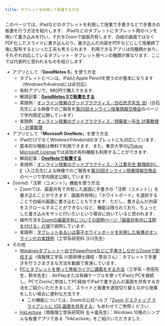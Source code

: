 ```yaml
---
title: タブレットを利用して板書する方法
---
```


このページでは，iPadなどのタブレットを利用して授業で手書きなどで手書きの板書を行う方法を紹介します．
iPadなどのタブレットにタブレット用のペンを用いて書き込みを行い，それをZoomで画面共有します．白紙の画面ではなくPDF化したスライドに書き込んだり，書き込んだ内容をPDFなどにして授業終了後に配布するといった工夫も考えられます．利用できるアプリは何種類かあり，それぞれ対応しているタブレット・タブレット用ペンの種類が異なります．ここでは代表的と思われるものを紹介します．

- アプリとして「**GoodNotes 5**」を使う方法
    - タブレットとペンは，iPadとApple Pencilを使うのが基本になります（WindowsやAndroidには非対応）．
    - 有料アプリで，980円で購入できます．
    - 解説記事：**[GoodNotes 5で板書をする](/articles/goodnotes-writing)**
    - 実践例：[オンライン授業のグッドプラクティス／白石忠志先生 法Ⅰ](/good-practice/interview/shiraishi)（白石先生による映像でのご報告を[第25回オンライン授業情報交換会](/events/luncheon/2020-12-23/)のページで学内限定公開しています）
    - 実践例：[オンライン授業のグッドプラクティス／齊藤宣一先生 計算数理I・計算数理](/good-practice/interview/saito)
- アプリとして「**Microsoft OneNote**」を使う方法
    - iPadだけでなくWindowsやAndoridのタブレットにも対応しています．
    - 基本的な機能は無料で利用できます．また，東京大学の[UTokyo Microsoft License](https://www.u-tokyo.ac.jp/adm/dics/ja/mslicense.html)では追加の有料機能も利用することができます．
    - 解説記事：**[OneNoteで板書する](/articles/onenote-whiteboard)**
    - 実践例：[オンライン授業のグッドプラクティス／入江薫先生 数理統計I、II](/good-practice/interview/irie)（入江先生による映像でのご報告を[第20回オンライン授業情報交換会](/events/luncheon/2020-11-18/)のページで学内限定公開しています）
- Zoomの「注釈（コメント）」機能を使う方法
    - Zoomでは，画面共有で共有した画面に手書きの「注釈（コメント）」を書き込むことができます．画面共有時に「ホワイトボード」を選択することで白紙の画面に書き込むこともできます．ただし，書き込んだ内容をスクロールすることができないなど，機能は限られており，ちょっとした書き込みをサッと行いたいという場合に向いていると思われます．
    - 操作方法を[Zoomの画面共有についての説明ページ「画面共有中に注釈を付ける」の項](/zoom/usage/screen_sharing#画面共有中に注釈を付ける)で説明しています．
    - 実践例：[タブレットあるいは電子ホワイトボードを利用した板書のオンライン化の実践例](http://noneq.c.u-tokyo.ac.jp/online_lecture.html)（工学系研究科 沙川先生）
- その他
    - [Windowsタブレット一台でPowerPointなどに手書きしながらZoomで配信する](https://www.youtube.com/watch?v=gj-xBZEgt-A)（情報理工学系 川原研博士課程・笹谷さん）：タブレットで手書きを行うさまざまな方法を動画で実演しています．
    - [PCとタブレットを使って黒板ライクに講義をする方法](/online/shared/pc+ipad.pdf)（工学系・熊田先生，鈴木先生）：AirPlayまたは有線ケーブルを使ってiPadとPCを接続し，PCでZoomに参加してPC経由でiPadで書き込んだ画面を共有する方法をご紹介いただきました．スライドと板書を適宜切り替えながら授業をしたい場合に便利な方法です．
        - この機能については，Zoomの公式ヘルプ「[Zoom デスクトップ クライアントに iOS 画面を共有する](https://support.zoom.us/hc/ja/articles/201379235-Zoom%E3%83%87%E3%82%B9%E3%82%AF%E3%83%88%E3%83%83%E3%83%97%E3%82%AF%E3%83%A9%E3%82%A4%E3%82%A2%E3%83%B3%E3%83%88%E3%82%92%E4%BD%BF%E7%94%A8%E3%81%97%E3%81%A6iOS%E7%94%BB%E9%9D%A2%E5%85%B1%E6%9C%89)」もあわせてご参照ください．
    - [InkLecture](https://www-ui.is.s.u-tokyo.ac.jp/~takeo/inklecture/index-j.html)（情報理工学系研究科 五十嵐先生）：Windows 10用のシンプルな板書アプリである「InkLecture」をご紹介いただきました．

